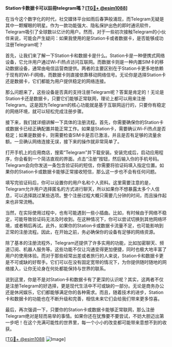 **Station卡数据卡可以註冊telegram嗎？[[TG💪+ @esim1088](https://t.me/s/esim1088)]**

在当今这个数字化的时代，社交媒体平台如雨后春笋般涌现，而Telegram无疑是其中一颗耀眼的明星。作为一款功能强大、隐私保护出色的即时通讯软件，Telegram吸引了全球数以亿计的用户。然而，对于一些初次接触Telegram的小伙伴来说，可能会产生疑问：如果我使用的是Station卡或者数据卡，是否能够成功注册Telegram呢？

首先，让我们来了解一下Station卡和数据卡是什么。Station卡是一种便携式网络设备，它允许用户通过Wi-Fi热点访问互联网。而数据卡则是一种内置SIM卡的移动数据设备，通常由电信运营商提供。两者的主要区别在于Station卡更多地依赖于现有的Wi-Fi网络，而数据卡则直接依靠移动网络信号。无论你是选择Station卡还是数据卡，它们都能为用户提供稳定的网络连接。

那么问题来了，这些设备是否真的支持注册Telegram呢？答案是肯定的！无论是Station卡还是数据卡，只要它们能够正常联网，理论上都可以用来注册Telegram。这是因为Telegram的核心功能就是基于互联网运行的，只要你有稳定的网络环境，就可以轻松完成注册步骤。

接下来，我们就详细讲解一下具体的注册流程。首先，你需要确保你的Station卡或数据卡已经正确配置并能正常工作。如果是Station卡，需要确认Wi-Fi热点是否稳定；如果是数据卡，则需要检查SIM卡是否已激活，并且是否有足够的流量余额。一旦确认网络连接无误，接下来的操作就非常简单了。

打开手机上的应用商店，搜索“Telegram”并下载安装。安装完成后，启动应用程序，你会看到一个简洁直观的界面。点击“注册”按钮，然后输入你的手机号码。Telegram会向你发送一条包含验证码的短信，你需要将验证码填入指定位置。如果你的Station卡或数据卡能够正常接收短信，那么这一步也不会有任何问题。

填写完验证码后，你可以设置你的用户名和个人资料。这里需要注意的是，Telegram允许用户选择匿名的方式进行聊天，所以如果你不想暴露太多个人信息，可以选择跳过某些选项。整个注册过程大概只需要几分钟的时间，而且操作起来也非常流畅。

当然，在实际使用过程中，也有可能遇到一些小插曲。比如，有时候由于网络不稳定，可能导致验证码无法及时收到。在这种情况下，你可以尝试切换到其他网络环境，或者稍后再试。此外，如果你的Station卡或数据卡流量不足，也可能影响到正常的注册流程。因此，在开始之前，务必确保你的设备有足够的网络资源。

除了基本的注册流程外，Telegram还提供了许多实用的功能，比如加密聊天、频道订阅、机器人服务等。这些功能不仅让沟通变得更加便捷，同时也极大地丰富了用户的使用体验。而对于那些经常出差或者旅行的人来说，Station卡和数据卡更是不可或缺的好帮手。它们可以在没有固定宽带的情况下，为你提供随时随地的网络接入，让你无论身在何处都能保持与世界的联系。

说到这里，你是不是对Station卡和数据卡有了更深的认识呢？其实，这两者不仅是注册Telegram的好选择，更是现代生活中不可或缺的一部分。无论是商务办公还是休闲娱乐，它们都能够满足你的各种需求。而且，随着技术的进步，Station卡和数据卡的功能也在不断升级和完善，相信未来它们会给我们带来更多惊喜。

最后，再次强调一下，只要你的Station卡或数据卡能够正常联网，那么注册Telegram绝对是轻而易举的事情。如果你还在犹豫要不要尝试，不妨大胆迈出第一步吧！在这个充满可能性的世界里，每一个小小的改变都可能带来意想不到的收获。

[[TG💪+ @esim1088](https://t.me/s/esim1088) ![Image](https://i.postimg.cc/4NQfJmqS/Snipaste-2025-05-13-00-14-12.png)]
